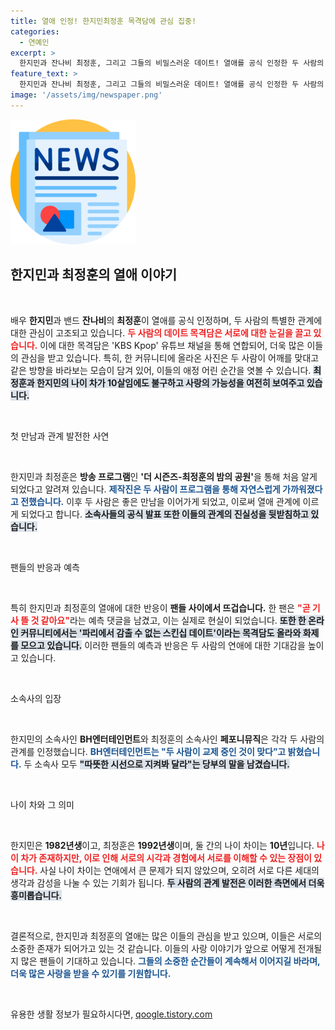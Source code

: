 ```yaml
---
title: 열애 인정! 한지민최정훈 목격담에 관심 집중!
categories:
  - 연예인
excerpt: >
  한지민과 잔나비 최정훈, 그리고 그들의 비밀스러운 데이트! 열애를 공식 인정한 두 사람의 목격담이 온라인을 뜨겁게 달구고 있다. 나이차를 뛰어넘은 특별한 사랑, 지금 바로 확인해보세요!
feature_text: >
  한지민과 잔나비 최정훈, 그리고 그들의 비밀스러운 데이트! 열애를 공식 인정한 두 사람의 목격담이 온라인을 뜨겁게 달구고 있다. 나이차를 뛰어넘은 특별한 사랑, 지금 바로 확인해보세요!
image: '/assets/img/newspaper.png'
---
```


<p><img src="/assets/img/newspaper.png" alt="kimp 속보" /></p>

<h2 data-ke-size="size26">한지민과 최정훈의 열애 이야기</h2>

<p data-ke-size="size16">&nbsp;</p>

<p>배우 <b>한지민</b>과 밴드 <b>잔나비</b>의 <b>최정훈</b>이 열애를 공식 인정하며, 두 사람의 특별한 관계에 대한 관심이 고조되고 있습니다. <b><span style="color: #ee2323;">두 사람의 데이트 목격담은 서로에 대한 눈길을 끌고 있습니다.</span></b> 이에 대한 목격담은 'KBS Kpop' 유튜브 채널을 통해 연합되어, 더욱 많은 이들의 관심을 받고 있습니다. 특히, 한 커뮤니티에 올라온 사진은 두 사람이 어깨를 맞대고 같은 방향을 바라보는 모습이 담겨 있어, 이들의 애정 어린 순간을 엿볼 수 있습니다. <b><span style="background-color: #21538527;">최정훈과 한지민의 나이 차가 10살임에도 불구하고 사랑의 가능성을 여전히 보여주고 있습니다.</span></b> </p>

<p data-ke-size="size16">&nbsp;</p>

<p>첫 만남과 관계 발전한 사연</p>

<p data-ke-size="size16">&nbsp;</p>

<p>한지민과 최정훈은 <b>방송 프로그램</b>인 <b>'더 시즌즈-최정훈의 밤의 공원'</b>을 통해 처음 알게 되었다고 알려져 있습니다. <b><span style="color: #1a5490;">제작진은 두 사람이 프로그램을 통해 자연스럽게 가까워졌다고 전했습니다.</span></b> 이후 두 사람은 좋은 만남을 이어가게 되었고, 이로써 열애 관계에 이르게 되었다고 합니다. <b><span style="background-color: #21538527;">소속사들의 공식 발표 또한 이들의 관계의 진실성을 뒷받침하고 있습니다.</span></b> </p>

<p data-ke-size="size16">&nbsp;</p>

<p>팬들의 반응과 예측</p>

<p data-ke-size="size16">&nbsp;</p>

<p>특히 한지민과 최정훈의 열애에 대한 반응이 <b>팬들 사이에서 뜨겁습니다.</b> 한 팬은 <b><span style="color: #ee2323;">"곧 기사 뜰 것 같아요"</span></b>라는 예측 댓글을 남겼고, 이는 실제로 현실이 되었습니다. <b><span style="background-color: #21538527;">또한 한 온라인 커뮤니티에서는 '파리에서 감출 수 없는 스킨십 데이트'이라는 목격담도 올라와 화제를 모으고 있습니다.</span></b> 이러한 팬들의 예측과 반응은 두 사람의 연애에 대한 기대감을 높이고 있습니다.</p>

<p data-ke-size="size16">&nbsp;</p>

<p>소속사의 입장</p>

<p data-ke-size="size16">&nbsp;</p>

<p>한지민의 소속사인 <b>BH엔터테인먼트</b>와 최정훈의 소속사인 <b>페포니뮤직</b>은 각각 두 사람의 관계를 인정했습니다. <b><span style="color: #1a5490;">BH엔터테인먼트는 "두 사람이 교제 중인 것이 맞다”고 밝혔습니다.</span></b> 두 소속사 모두 <b><span style="background-color: #21538527;">"따뜻한 시선으로 지켜봐 달라"는 당부의 말을 남겼습니다.</span></b> </p>

<p data-ke-size="size16">&nbsp;</p>

<p>나이 차와 그 의미</p>

<p data-ke-size="size16">&nbsp;</p>

<p>한지민은 <b>1982년생</b>이고, 최정훈은 <b>1992년생</b>이며, 둘 간의 나이 차이는 <b>10년</b>입니다. <b><span style="color: #ee2323;">나이 차가 존재하지만, 이로 인해 서로의 시각과 경험에서 서로를 이해할 수 있는 장점이 있습니다.</span></b> 사실 나이 차이는 연애에서 큰 문제가 되지 않았으며, 오히려 서로 다른 세대의 생각과 감성을 나눌 수 있는 기회가 됩니다. <b><span style="background-color: #21538527;">두 사람의 관계 발전은 이러한 측면에서 더욱 흥미롭습니다.</span></b> </p>

<p data-ke-size="size16">&nbsp;</p>

<p>결론적으로, 한지민과 최정훈의 열애는 많은 이들의 관심을 받고 있으며, 이들은 서로의 소중한 존재가 되어가고 있는 것 같습니다. 이들의 사랑 이야기가 앞으로 어떻게 전개될 지 많은 팬들이 기대하고 있습니다. <b><span style="color: #1a5490;">그들의 소중한 순간들이 계속해서 이어지길 바라며, 더욱 많은 사랑을 받을 수 있기를 기원합니다.</span></b> </p>

<p data-ke-size="size16">&nbsp;</p>
유용한 생활 정보가 필요하시다면, <a href="https://qoogle.tistory.com" rel="dofollow">qoogle.tistory.com</a>


